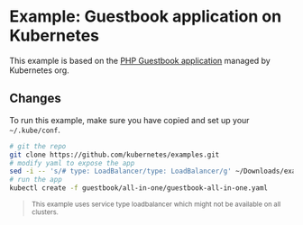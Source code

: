 # Example: Guestbook application on Kubernetes

This example is based on the [PHP Guestbook application](https://github.com/kubernetes/examples/tree/master/guestbook) managed by Kubernetes org.

## Changes

To run this example, make sure you have copied and set up your `~/.kube/conf`.

```bash
# git the repo
git clone https://github.com/kubernetes/examples.git
# modify yaml to expose the app
sed -i -- 's/# type: LoadBalancer/type: LoadBalancer/g' ~/Downloads/examples/guestbook/all-in-one/guestbook-all-in-one.yaml
# run the app
kubectl create -f guestbook/all-in-one/guestbook-all-in-one.yaml
```

><sub>This example uses service type loadbalancer which might not be available on all clusters.</sub>